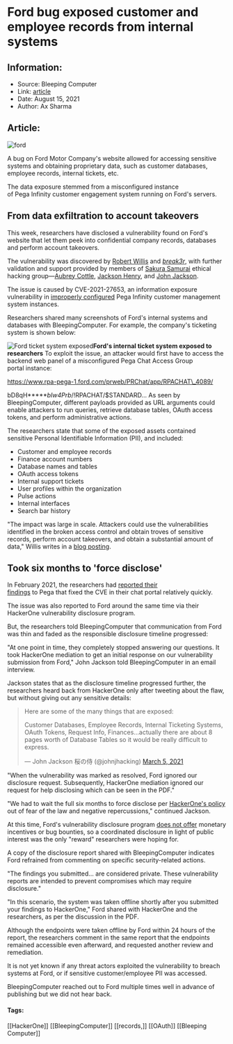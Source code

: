 # Ford bug exposed customer and employee records from internal systems
### 

## Information:
+ Source: Bleeping Computer
+ Link: [article](https://www.bleepingcomputer.com/news/security/ford-bug-exposed-customer-and-employee-records-from-internal-systems/)
+ Date: August 15, 2021
+ Author: Ax Sharma


## Article:
![ford](https://www.bleepstatic.com/content/hl-images/2021/08/15/ford-background-2.png)


A bug on Ford Motor Company's website allowed for accessing sensitive systems and obtaining proprietary data, such as customer databases, employee records, internal tickets, etc.


The data exposure stemmed from a misconfigured instance of Pega Infinity customer engagement system running on Ford's servers.


From data exfiltration to account takeovers
-------------------------------------------


This week, researchers have disclosed a vulnerability found on Ford's website that let them peek into confidential company records, databases and perform account takeovers.


The vulnerability was discovered by [Robert Willis](https://twitter.com/rej_ex) and [*break3r*](https://twitter.com/1337break3r), with further validation and support provided by members of [Sakura Samurai](https://twitter.com/sakurasamuraii) ethical hacking group—[Aubrey Cottle](https://twitter.com/Kirtaner), [Jackson Henry](https://twitter.com/JacksonHHax), and [John Jackson](https://twitter.com/johnjhacking).


The issue is caused by CVE-2021-27653, an information exposure vulnerability in [improperly configured](https://collaborate.pega.com/discussion/pega-security-advisory-%E2%80%93-b21) Pega Infinity customer management system instances.


Researchers shared many screenshots of Ford's internal systems and databases with BleepingComputer. For example, the company's ticketing system is shown below:



![Ford ticket system exposed](https://www.bleepstatic.com/images/news/u/1164866/2021/Aug-2021/ford-pega/ticket-system-redacted(1).jpg)**Ford's internal ticket system exposed to researchers**
To exploit the issue, an attacker would first have to access the backend web panel of a misconfigured Pega Chat Access Group portal instance:


https://www.rpa-pega-1.ford.com/prweb/PRChat/app/RPACHAT\_4089/  

bD8qH******bIw4Prb*/!RPACHAT/$STANDARD...
As seen by BleepingComputer, different payloads provided as URL arguments could enable attackers to run queries, retrieve database tables, OAuth access tokens, and perform administrative actions.


The researchers state that some of the exposed assets contained sensitive Personal Identifiable Information (PII), and included:


* Customer and employee records
* Finance account numbers
* Database names and tables
* OAuth access tokens
* Internal support tickets
* User profiles within the organization
* Pulse actions
* Internal interfaces
* Search bar history


"The impact was large in scale. Attackers could use the vulnerabilities identified in the broken access control and obtain troves of sensitive records, perform account takeovers, and obtain a substantial amount of data," Willis writes in a [blog posting](https://robertwillishacking.com/ford-breach-august-2021-disclosure/).


Took six months to 'force disclose'
-----------------------------------


In February 2021, the researchers had [reported their findings](https://robertwillishacking.com/cve-2021-27653-march-2021/) to Pega that fixed the CVE in their chat portal relatively quickly.


The issue was also reported to Ford around the same time via their HackerOne vulnerability disclosure program.


But, the researchers told BleepingComputer that communication from Ford was thin and faded as the responsible disclosure timeline progressed:


"At one point in time, they completely stopped answering our questions. It took HackerOne mediation to get an initial response on our vulnerability submission from Ford," John Jackson told BleepingComputer in an email interview.


Jackson states that as the disclosure timeline progressed further, the researchers heard back from HackerOne only after tweeting about the flaw, but without giving out any sensitive details:




> 
> Here are some of the many things that are exposed:  
>   
> 
> Customer Databases, Employee Records, Internal Ticketing Systems, OAuth Tokens, Request Info, Finances...actually there are about 8 pages worth of Database Tables so it would be really difficult to express.
> 
> 
> — John Jackson 桜の侍 (@johnjhacking) [March 5, 2021](https://twitter.com/johnjhacking/status/1367626404666384384?ref_src=twsrc%5Etfw)


"When the vulnerability was marked as resolved, Ford ignored our disclosure request. Subsequently, HackerOne mediation ignored our request for help disclosing which can be seen in the PDF."


"We had to wait the full six months to force disclose per [HackerOne's policy](https://www.hackerone.com/disclosure-guidelines) out of fear of the law and negative repercussions," continued Jackson.


At this time, Ford's vulnerability disclosure program [does not offer](https://hackerone.com/ford?type=team) monetary incentives or bug bounties, so a coordinated disclosure in light of public interest was the only "reward" researchers were hoping for.


A copy of the disclosure report shared with BleepingComputer indicates Ford refrained from commenting on specific security-related actions.


"The findings you submitted... are considered private. These vulnerability reports are intended to prevent compromises which may require disclosure."


"In this scenario, the system was taken offline shortly after you submitted your findings to HackerOne," Ford shared with HackerOne and the researchers, as per the discussion in the PDF.


Although the endpoints were taken offline by Ford within 24 hours of the report, the researchers comment in the same report that the endpoints remained accessible even afterward, and requested another review and remediation.


It is not yet known if any threat actors exploited the vulnerability to breach systems at Ford, or if sensitive customer/employee PII was accessed.


BleepingComputer reached out to Ford multiple times well in advance of publishing but we did not hear back.




#### Tags:
[[HackerOne]] [[BleepingComputer]] [[records,]] [[OAuth]] [[Bleeping Computer]]
